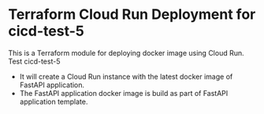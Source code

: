 # Terraform Cloud Run Deployment for cicd-test-5

This is a Terraform module for deploying docker image using Cloud Run. Test cicd-test-5

- It will create a Cloud Run instance with the latest docker image of FastAPI application.
- The FastAPI application docker image is build as part of FastAPI application template.